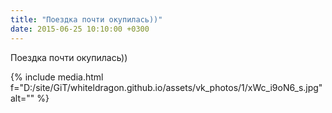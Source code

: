 ```yaml
---
title: "Поездка почти окупилась))"
date: 2015-06-25 10:10:00 +0300
---
```


Поездка почти окупилась))

{% include media.html f="D:/site/GiT/whiteldragon.github.io/assets/vk_photos/1/xWc_i9oN6_s.jpg" alt="" %}
